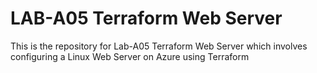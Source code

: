 # LAB-A05 Terraform Web Server
This is the repository for Lab-A05 Terraform Web Server which involves configuring a Linux Web Server on Azure using Terraform
